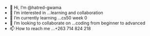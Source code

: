- 👋 Hi, I’m @hatred-gwama
- 👀 I’m interested in ...learning and collaboration 
- 🌱 I’m currently learning ...cs50 week 0
- 💞️ I’m looking to collaborate on ...coding from beginner to advanced
- 📫 How to reach me ...+263 714 824 218

<!---
hatred-gwama/hatred-gwama is a ✨ special ✨ repository because its `README.md` (this file) appears on your GitHub profile.
You can click the Preview link to take a look at your changes.
--->
